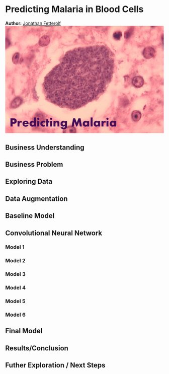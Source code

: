 # Predicting Malaria in Blood Cells
**Author:** [Jonathan Fetterolf]()
![header](images/header.jpeg)
## Business Understanding

## Business Problem

## Exploring Data

## Data Augmentation

## Baseline Model

## Convolutional Neural Network

### Model 1

### Model 2

### Model 3

### Model 4

### Model 5

### Model 6

## Final Model

## Results/Conclusion

## Futher Exploration / Next Steps
